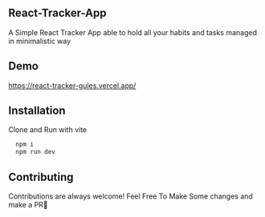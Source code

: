 ## React-Tracker-App

A Simple React Tracker App able to hold all your habits and tasks managed in minimalistic way


## Demo
https://react-tracker-gules.vercel.app/
## Installation

Clone and Run with vite

```bash
  npm i 
  npm run dev
```
    
## Contributing

Contributions are always welcome!
Feel Free To Make Some changes and make a PR🫡

